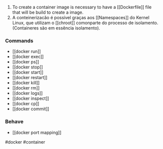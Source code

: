 1. To create a container image is necessary to have a [[Dockerfile]] file that will be build to create a image.
2. A conteinerizacão é possível graças aos [[Namespaces]] do Kernel Linux, que utilizam o [[chroot]] comonparte do processo de isolamento. (Containeres são em essência isolamento).

### Commands

* [[docker run]]
* [[docker exec]]
* [[docker ps]]
* [[docker stop]]
* [[docker start]]
* [[docker restart]]
* [[docker kill]]
* [[docker rm]]
* [[docker logs]]
* [[docker inspect]]
* [[docker cp]]
* [[docker commit]]

### Behave ###

* [[docker port mapping]]

#docker #container 